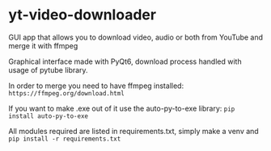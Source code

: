 # yt-video-downloader
GUI app that allows you to download video, audio or both from YouTube and merge it with ffmpeg

Graphical interface made with PyQt6, download process handled with usage of pytube library.

In order to merge you need to have ffmpeg installed: ``https://ffmpeg.org/download.html``

If you want to make .exe out of it use the auto-py-to-exe library: ``pip install auto-py-to-exe``

All modules required are listed in requirements.txt, simply make a venv and ``pip install -r requirements.txt``
